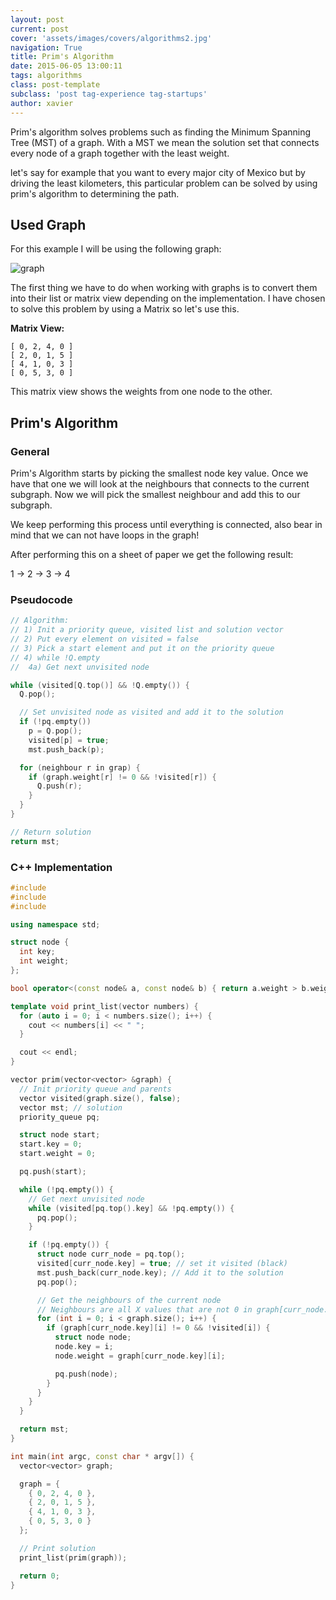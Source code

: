 ```yaml
---
layout: post
current: post
cover: 'assets/images/covers/algorithms2.jpg'
navigation: True
title: Prim's Algorithm
date: 2015-06-05 13:00:11
tags: algorithms
class: post-template
subclass: 'post tag-experience tag-startups'
author: xavier
---
```


Prim's algorithm solves problems such as finding the Minimum Spanning Tree (MST) of a graph. With a MST we mean the solution set that connects every node of a graph together with the least weight.

let's say for example that you want to every major city of Mexico but by driving the least kilometers, this particular problem can be solved by using prim's algorithm to determining the path.

## Used Graph

For this example I will be using the following graph:

![graph](https://lh3.googleusercontent.com/rJ0cLLLWpJVj7bjLpZJZQN6JnxKXD_5tHvY0pmhsCd4=s200 "graph.png")

The first thing we have to do when working with graphs is to convert them into their list or matrix view depending on the implementation. I have chosen to solve this problem by using a Matrix so let's use this.

**Matrix View:**

```
[ 0, 2, 4, 0 ]
[ 2, 0, 1, 5 ]
[ 4, 1, 0, 3 ]
[ 0, 5, 3, 0 ]
```

This matrix view shows the weights from one node to the other.

## Prim's Algorithm

### General

Prim's Algorithm starts by picking the smallest node key value. Once we have that one we will look at the neighbours that connects to the current subgraph. Now we will pick the smallest neighbour and add this to our subgraph.

We keep performing this process until everything is connected, also bear in mind that we can not have loops in the graph!

After performing this on a sheet of paper we get the following result:

1 -> 2 -> 3 -> 4

### Pseudocode

```cpp
// Algorithm:
// 1) Init a priority queue, visited list and solution vector
// 2) Put every element on visited = false
// 3) Pick a start element and put it on the priority queue
// 4) while !Q.empty
//  4a) Get next unvisited node

while (visited[Q.top()] && !Q.empty()) {
  Q.pop();

  // Set unvisited node as visited and add it to the solution
  if (!pq.empty())
    p = Q.pop();
    visited[p] = true;
    mst.push_back(p);

  for (neighbour r in grap) {
    if (graph.weight[r] != 0 && !visited[r]) {
      Q.push(r);
    }
  }
}

// Return solution
return mst;
```

### C++ Implementation

```cpp
#include
#include
#include

using namespace std;

struct node {
  int key;
  int weight;
};

bool operator<(const node& a, const node& b) { return a.weight > b.weight; }

template void print_list(vector numbers) {
  for (auto i = 0; i < numbers.size(); i++) {
    cout << numbers[i] << " ";
  }

  cout << endl;
}

vector prim(vector<vector> &graph) {
  // Init priority queue and parents
  vector visited(graph.size(), false);
  vector mst; // solution
  priority_queue pq;

  struct node start;
  start.key = 0;
  start.weight = 0;

  pq.push(start);

  while (!pq.empty()) {
    // Get next unvisited node
    while (visited[pq.top().key] && !pq.empty()) {
      pq.pop();
    }

    if (!pq.empty()) {
      struct node curr_node = pq.top();
      visited[curr_node.key] = true; // set it visited (black)
      mst.push_back(curr_node.key); // Add it to the solution
      pq.pop();

      // Get the neighbours of the current node
      // Neighbours are all X values that are not 0 in graph[curr_node.key][X] and not visited
      for (int i = 0; i < graph.size(); i++) {
        if (graph[curr_node.key][i] != 0 && !visited[i]) {
          struct node node;
          node.key = i;
          node.weight = graph[curr_node.key][i];

          pq.push(node);
        }
      }
    }
  }

  return mst;
}

int main(int argc, const char * argv[]) {
  vector<vector> graph;

  graph = {
    { 0, 2, 4, 0 },
    { 2, 0, 1, 5 },
    { 4, 1, 0, 3 },
    { 0, 5, 3, 0 }
  };

  // Print solution
  print_list(prim(graph));

  return 0;
}
```

